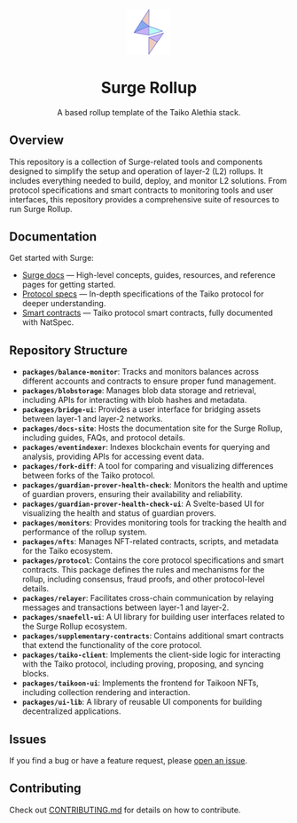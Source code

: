 <p align="center">
  <img src="./.github/SurgeLogoOnly.svg" width="80" alt="Logo for Surge" />
</p>

<h1 align="center">
  Surge Rollup
</h1>

<p align="center">
  A based rollup template of the Taiko Alethia stack. 
</p>

## Overview

This repository is a collection of Surge-related tools and components designed to simplify the setup and operation of layer-2 (L2) rollups. It includes everything needed to build, deploy, and monitor L2 solutions. From protocol specifications and smart contracts to monitoring tools and user interfaces, this repository provides a comprehensive suite of resources to run Surge Rollup.

## Documentation

Get started with Surge:

- [Surge docs](https://docs.surge.wtf) — High-level concepts, guides, resources, and reference pages for getting started.
- [Protocol specs](./packages/protocol/docs/README.md) — In-depth specifications of the Taiko protocol for deeper understanding.
- [Smart contracts](./packages/protocol/contracts/) — Taiko protocol smart contracts, fully documented with NatSpec.

## Repository Structure

- **`packages/balance-monitor`**: Tracks and monitors balances across different accounts and contracts to ensure proper fund management.
- **`packages/blobstorage`**: Manages blob data storage and retrieval, including APIs for interacting with blob hashes and metadata.
- **`packages/bridge-ui`**: Provides a user interface for bridging assets between layer-1 and layer-2 networks.
- **`packages/docs-site`**: Hosts the documentation site for the Surge Rollup, including guides, FAQs, and protocol details.
- **`packages/eventindexer`**: Indexes blockchain events for querying and analysis, providing APIs for accessing event data.
- **`packages/fork-diff`**: A tool for comparing and visualizing differences between forks of the Taiko protocol.
- **`packages/guardian-prover-health-check`**: Monitors the health and uptime of guardian provers, ensuring their availability and reliability.
- **`packages/guardian-prover-health-check-ui`**: A Svelte-based UI for visualizing the health and status of guardian provers.
- **`packages/monitors`**: Provides monitoring tools for tracking the health and performance of the rollup system.
- **`packages/nfts`**: Manages NFT-related contracts, scripts, and metadata for the Taiko ecosystem.
- **`packages/protocol`**: Contains the core protocol specifications and smart contracts. This package defines the rules and mechanisms for the rollup, including consensus, fraud proofs, and other protocol-level details.
- **`packages/relayer`**: Facilitates cross-chain communication by relaying messages and transactions between layer-1 and layer-2.
- **`packages/snaefell-ui`**: A UI library for building user interfaces related to the Surge Rollup ecosystem.
- **`packages/supplementary-contracts`**: Contains additional smart contracts that extend the functionality of the core protocol.
- **`packages/taiko-client`**: Implements the client-side logic for interacting with the Taiko protocol, including proving, proposing, and syncing blocks.
- **`packages/taikoon-ui`**: Implements the frontend for Taikoon NFTs, including collection rendering and interaction.
- **`packages/ui-lib`**: A library of reusable UI components for building decentralized applications.

## Issues

If you find a bug or have a feature request, please [open an issue](https://github.com/NethermindEth/surge-taiko-mono/issues/new/choose).

## Contributing

Check out [CONTRIBUTING.md](./CONTRIBUTING.md) for details on how to contribute.
